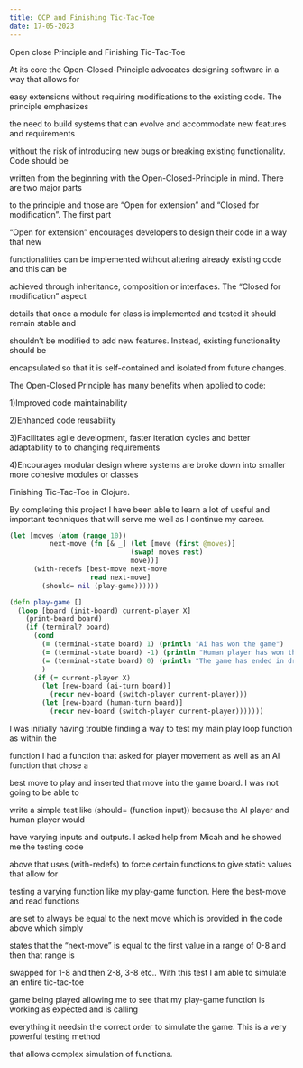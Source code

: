 ```yaml
---
title: OCP and Finishing Tic-Tac-Toe
date: 17-05-2023
---
```


Open close Principle and Finishing Tic-Tac-Toe



At its core the Open-Closed-Principle advocates designing software in a way that allows for 

easy extensions without requiring modifications to the existing code. The principle emphasizes 

the need to build systems that can evolve and accommodate new features and requirements 

without the risk of introducing new bugs or breaking existing functionality. Code should be 

written from the beginning with the Open-Closed-Principle in mind. There are two major parts 

to the principle and those are “Open for extension” and “Closed for modification”. The first part 

“Open for extension” encourages developers to design their code in a way that new 

functionalities can be implemented without altering already existing code and this can be 

achieved through inheritance, composition or interfaces. The “Closed for modification” aspect 

details that once a module for class is implemented and tested it should remain stable and 

shouldn’t be modified to add new features. Instead, existing functionality should be 

encapsulated so that it is self-contained and isolated from future changes. 

The Open-Closed Principle has many benefits when applied to code:


1)Improved code maintainability

2)Enhanced code reusability

3)Facilitates agile development, faster iteration cycles and better adaptability to to changing requirements

4)Encourages modular design where systems are broke down into smaller more cohesive modules or classes




Finishing Tic-Tac-Toe in Clojure.



By completing this project I have been able to learn a lot of useful and important techniques that will serve me well as I continue my career.

```clojure
(let [moves (atom (range 10))
          next-move (fn [& _] (let [move (first @moves)]
                              (swap! moves rest)
                              move))]
      (with-redefs [best-move next-move
                    read next-move]
        (should= nil (play-game))))))

(defn play-game []
  (loop [board (init-board) current-player X]
    (print-board board)
    (if (terminal? board)
      (cond
        (= (terminal-state board) 1) (println "Ai has won the game")
        (= (terminal-state board) -1) (println "Human player has won the game")
        (= (terminal-state board) 0) (println "The game has ended in draw")
        )
      (if (= current-player X)
        (let [new-board (ai-turn board)]
          (recur new-board (switch-player current-player)))
        (let [new-board (human-turn board)]
          (recur new-board (switch-player current-player)))))))

```

I was initially having trouble finding a way to test my main play loop function as within the 

function I had a function that asked for player movement as well as an AI function that chose a 

best move to play and inserted that move into the game board. I was not going to be able to 

write a simple test like (should= (function input)) because the AI player and human player would 

have varying inputs and outputs. I asked help from Micah and he showed me the testing code 

above that uses (with-redefs) to force certain functions to give static values that allow for 

testing a varying function like my play-game function. Here the best-move  and read functions 

are set to always be equal to the next move which is provided in the code above which simply 

states that the “next-move” is equal to the first value in a range of 0-8 and then that range is 

swapped for 1-8 and then 2-8, 3-8 etc.. With this test I am able to simulate an entire tic-tac-toe

game being played allowing me to see that my play-game function is working as expected and is calling

everything it needsin the correct order to simulate the game. This is a very powerful testing method

that allows complex simulation of functions. 



